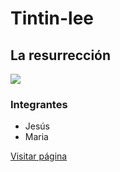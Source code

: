 # Tintin-lee

## La resurrección
![](https://media.beliefnet.com/~/media/espanol/2017/enero/oraciones/foto%201.png?as=1&w=400)

### Integrantes
* Jesús
* Maria

[Visitar página](https://mgsus.github.io/Tintin-lee/)

